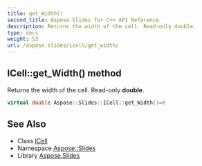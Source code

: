 ```yaml
---
title: get_Width()
second_title: Aspose.Slides for C++ API Reference
description: Returns the width of the cell. Read-only double.
type: docs
weight: 53
url: /aspose.slides/icell/get_width/
---
```

## ICell::get_Width() method


Returns the width of the cell. Read-only **double**.

```cpp
virtual double Aspose::Slides::ICell::get_Width()=0
```

## See Also

* Class [ICell](../)
* Namespace [Aspose::Slides](../../)
* Library [Aspose.Slides](../../../)